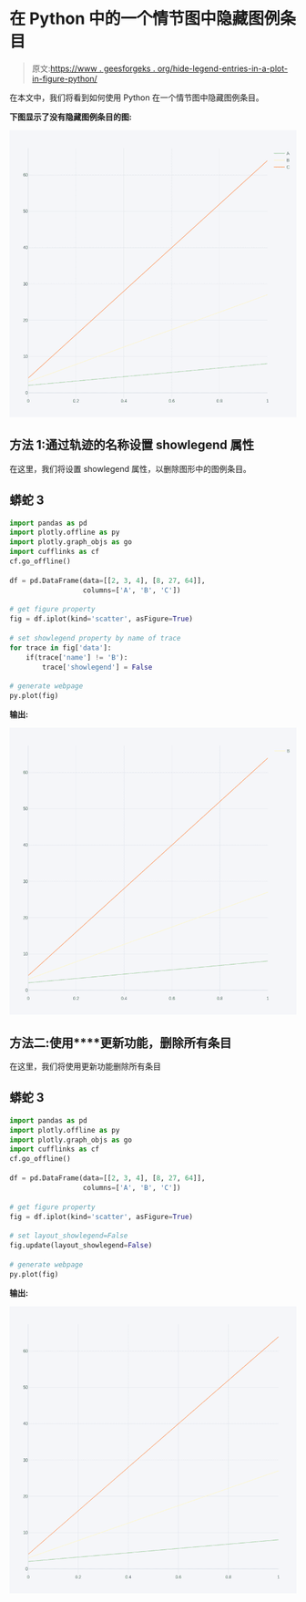 # 在 Python 中的一个情节图中隐藏图例条目

> 原文:[https://www . geesforgeks . org/hide-legend-entries-in-a-plot-in-figure-python/](https://www.geeksforgeeks.org/hide-legend-entries-in-a-plotly-figure-in-python/)

在本文中，我们将看到如何使用 Python 在一个情节图中隐藏图例条目。

**下图显示了没有隐藏图例条目的图:**

![](img/0c75c13098e470aa9753ecd8444ab5f1.png)

## **方法 1:通过**轨迹**的名称设置 showlegend 属性**

在这里，我们将设置 showlegend 属性，以删除图形中的图例条目。

## 蟒蛇 3

```py
import pandas as pd
import plotly.offline as py
import plotly.graph_objs as go
import cufflinks as cf
cf.go_offline()

df = pd.DataFrame(data=[[2, 3, 4], [8, 27, 64]],
                  columns=['A', 'B', 'C'])

# get figure property
fig = df.iplot(kind='scatter', asFigure=True)

# set showlegend property by name of trace
for trace in fig['data']:
    if(trace['name'] != 'B'):
        trace['showlegend'] = False

# generate webpage
py.plot(fig)
```

**输出:**

![](img/8b2dcdba6de8a170124cbb26c558587e.png)

## **方法二:使用****更新功能，**删除**所有条目**

在这里，我们将使用更新功能删除所有条目

## 蟒蛇 3

```py
import pandas as pd
import plotly.offline as py
import plotly.graph_objs as go
import cufflinks as cf
cf.go_offline()

df = pd.DataFrame(data=[[2, 3, 4], [8, 27, 64]], 
                  columns=['A', 'B', 'C'])

# get figure property
fig = df.iplot(kind='scatter', asFigure=True)

# set layout_showlegend=False
fig.update(layout_showlegend=False)

# generate webpage
py.plot(fig)
```

**输出:**

![](img/d26621a65fd31a8aeac52856c3334422.png)